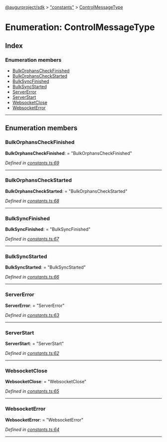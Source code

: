 [@augurproject/sdk](../README.md) > ["constants"](../modules/_constants_.md) > [ControlMessageType](../enums/_constants_.controlmessagetype.md)

# Enumeration: ControlMessageType

## Index

### Enumeration members

* [BulkOrphansCheckFinished](_constants_.controlmessagetype.md#bulkorphanscheckfinished)
* [BulkOrphansCheckStarted](_constants_.controlmessagetype.md#bulkorphanscheckstarted)
* [BulkSyncFinished](_constants_.controlmessagetype.md#bulksyncfinished)
* [BulkSyncStarted](_constants_.controlmessagetype.md#bulksyncstarted)
* [ServerError](_constants_.controlmessagetype.md#servererror)
* [ServerStart](_constants_.controlmessagetype.md#serverstart)
* [WebsocketClose](_constants_.controlmessagetype.md#websocketclose)
* [WebsocketError](_constants_.controlmessagetype.md#websocketerror)

---

## Enumeration members

<a id="bulkorphanscheckfinished"></a>

###  BulkOrphansCheckFinished

**BulkOrphansCheckFinished**:  = "BulkOrphansCheckFinished"

*Defined in [constants.ts:69](https://github.com/AugurProject/augur/blob/1991ef64ef/packages/augur-sdk/src/constants.ts#L69)*

___
<a id="bulkorphanscheckstarted"></a>

###  BulkOrphansCheckStarted

**BulkOrphansCheckStarted**:  = "BulkOrphansCheckStarted"

*Defined in [constants.ts:68](https://github.com/AugurProject/augur/blob/1991ef64ef/packages/augur-sdk/src/constants.ts#L68)*

___
<a id="bulksyncfinished"></a>

###  BulkSyncFinished

**BulkSyncFinished**:  = "BulkSyncFinished"

*Defined in [constants.ts:67](https://github.com/AugurProject/augur/blob/1991ef64ef/packages/augur-sdk/src/constants.ts#L67)*

___
<a id="bulksyncstarted"></a>

###  BulkSyncStarted

**BulkSyncStarted**:  = "BulkSyncStarted"

*Defined in [constants.ts:66](https://github.com/AugurProject/augur/blob/1991ef64ef/packages/augur-sdk/src/constants.ts#L66)*

___
<a id="servererror"></a>

###  ServerError

**ServerError**:  = "ServerError"

*Defined in [constants.ts:63](https://github.com/AugurProject/augur/blob/1991ef64ef/packages/augur-sdk/src/constants.ts#L63)*

___
<a id="serverstart"></a>

###  ServerStart

**ServerStart**:  = "ServerStart"

*Defined in [constants.ts:62](https://github.com/AugurProject/augur/blob/1991ef64ef/packages/augur-sdk/src/constants.ts#L62)*

___
<a id="websocketclose"></a>

###  WebsocketClose

**WebsocketClose**:  = "WebsocketClose"

*Defined in [constants.ts:65](https://github.com/AugurProject/augur/blob/1991ef64ef/packages/augur-sdk/src/constants.ts#L65)*

___
<a id="websocketerror"></a>

###  WebsocketError

**WebsocketError**:  = "WebsocketError"

*Defined in [constants.ts:64](https://github.com/AugurProject/augur/blob/1991ef64ef/packages/augur-sdk/src/constants.ts#L64)*

___

